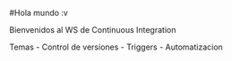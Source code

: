 #Hola mundo :v

Bienvenidos al WS de Continuous Integration

Temas
	- Control de versiones
	- Triggers
	- Automatizacion
